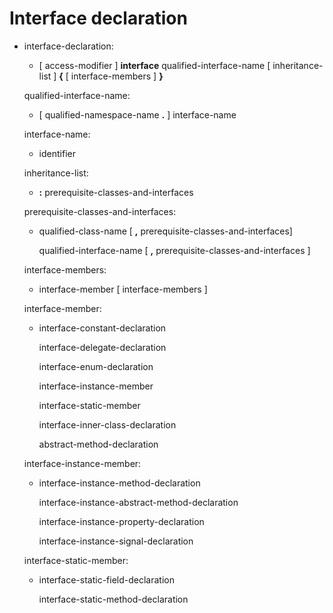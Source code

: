 

Interface declaration
=====================

-   interface-declaration:

    -   [ access-modifier ] **interface** qualified-interface-name [
        inheritance-list ] **{** [ interface-members ] **}**

    qualified-interface-name:

    -   [ qualified-namespace-name **.** ] interface-name

    interface-name:

    -   identifier

    inheritance-list:

    -   **:** prerequisite-classes-and-interfaces

    prerequisite-classes-and-interfaces:

    -   qualified-class-name [ **,**
        prerequisite-classes-and-interfaces]

        qualified-interface-name [ **,**
        prerequisite-classes-and-interfaces ]

    interface-members:

    -   interface-member [ interface-members ]

    interface-member:

    -   interface-constant-declaration

        interface-delegate-declaration

        interface-enum-declaration

        interface-instance-member

        interface-static-member

        interface-inner-class-declaration

        abstract-method-declaration

    interface-instance-member:

    -   interface-instance-method-declaration

        interface-instance-abstract-method-declaration

        interface-instance-property-declaration

        interface-instance-signal-declaration

    interface-static-member:

    -   interface-static-field-declaration

        interface-static-method-declaration

